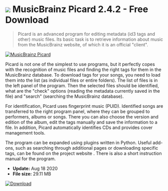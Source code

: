 # ![](https://cdn.softexe.net/static/icon/0/musicbrainz-picard-9430.png) MusicBrainz Picard 2.4.2 - Free Download

> Picard is an advanced program for editing metadata (id3 tags and other) music files. Its basic task is to retrieve information about music from the MusicBrainz website, of which it is an official "client".

[![MusicBrainz Picard](https://gallery.dpcdn.pl/imgc/Tools/2767/g_-_420x350_1.5_-_x20110427160044_00.jpg)](https://softexe.net/win/multimedia/other/musicbrainz-picard:adcR.html)

Picard is not one of the simplest to use programs, but it perfectly copes with the recognition of music files and finding the right tags for them in the MusicBrainz database. To download tags for your songs, you need to load them into the list (as individual files or entire folders). The list of files is in the left panel of the program. Then the selected files should be identified, what are the "check" options (reading the metadata currently saved in the file) and "search" (searching the MusicBrainz database).
 
 For identification, Picard uses fingerprint music (PUID). Identified songs are transferred to the right program panel, where they can be grouped to performers, albums or songs. There you can also choose the version and edition of the album, edit the tags manually and save the information to a file. In addition, Picard automatically identifies CDs and provides cover management tools.
 
 The program can be expanded using plugins written in Python. Useful add-ons, such as searching through additional pages or downloading specific tags, can be found on the project website . There is also a short instruction manual for the program.


- **Update:** Aug 18 2020
- **File size:** 29.11 MB

[![Download](https://cdn.softexe.net/static/img/download.png)](https://softexe.net/win/multimedia/other/musicbrainz-picard:adcR.html)


